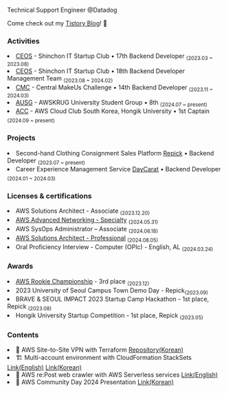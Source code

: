 
Technical Support Engineer @Datadog

Come check out my <a href="https://popcorn-overflow.tistory.com/">Tistory Blog</a>! 👋

<h3>Activities</h3>
<li><a href="https://github.com/CEOS-Developers">CEOS</a> - Shinchon IT Startup Club • 17th Backend Developer <sub>(2023.03 ~ 2023.08)</sub></li>
<li><a href="https://github.com/CEOS-Developers">CEOS</a> - Shinchon IT Startup Club • 18th Backend Developer Management Team <sub>(2023.08 ~ 2024.02)</sub></li>
<li><a href="https://github.com/Central-MakeUs">CMC</a> - Central MakeUs Challenge • 14th Backend Developer <sub>(2023.11 ~ 2024.03)</sub></li>
<li><a href="https://ausg.me/">AUSG</a> - AWSKRUG University Student Group • 8th <sub>(2024.07 ~ present)</sub></li>
<li><a href="https://aws-cloud-clubs.notion.site/AWS-Cloud-Clubs-South-Korea-2f84ef1eeabe4f2da78ebd04eeec4e07#433c4e471b9b495e96720931b1876d05">ACC</a> - AWS Cloud Club South Korea, Hongik University • 1st Captain <sub>(2024.09 ~ present)</sub></li>

<h3>Projects</h3>
<li>Second-hand Clothing Consignment Sales Platform <a href="https://github.com/Repick-official/repick-server-v2">Repick</a> • Backend Developer <sub>(2023.07 ~ present)</sub></li>
<li>Career Experience Management Service <a href="https://github.com/Central-MakeUs/DayCarat-Server">DayCarat</a> • Backend Developer <sub>(2024.01 ~ 2024.03)</sub></li>

<h3>Licenses & certifications</h3> 
<li>AWS Solutions Architect - Associate</a> <sub>(2023.12.20)</sub></li>
<li><a href="https://popcorn-overflow.tistory.com/34">AWS Advanced Networking - Specialty</a> <sub>(2024.05.31)</sub></li>
<li>AWS SysOps Administrator – Associate</a> <sub>(2024.06.18)</sub></li>
<li><a href="https://popcorn-overflow.tistory.com/45">AWS Solutions Architect - Professional</a> <sub>(2024.08.05)</sub></li>

<li>Oral Proficiency Interview - Computer (OPIc) - English, AL <sub>(2024.03.24)</sub></li>

<h3>Awards</h3> 
<li><a href="https://popcorn-overflow.tistory.com/27">AWS Rookie Championship</a> - 3rd place <sub>(2023.12)</sub>  
<li>2023 University of Seoul Campus Town Demo Day - Repick<sub>(2023.09)</sub>  
<li>BRAVE & SEOUL IMPACT 2023 Startup Camp Hackathon - 1st place, Repick <sub>(2023.08)</sub>  
<li>Hongik University Startup Competition - 1st place, Repick <sub>(2023.05)</sub>  

<h3>Contents</h3> 
<li>🔮 AWS Site-to-Site VPN with Terraform <a href="https://github.com/mushroom1324/aws-s2s-vpn-terraform">Repository(Korean)</a></li>
<li>🏗️ Multi-account environment with CloudFormation StackSets <a href="https://popcorn-overflow.tistory.com/47">Link(English)</a> <a href="https://popcorn-overflow.tistory.com/48">Link(Korean)</a></li>
<li>🤖 AWS re:Post web crawler with AWS Serverless services <a href="https://popcorn-overflow.tistory.com/46">Link(English)</a></li>
<li>📢 AWS Community Day 2024 Presentation <a href="https://youtu.be/rFZMtaMFO8I?si=Q2oDxw73QWKOD3fn">Link(Korean)</a></li>
